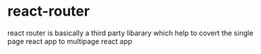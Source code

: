 # react-router
react router is basically a third party libarary which help to covert the single page react app to multipage react app
